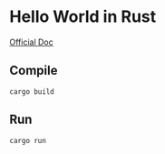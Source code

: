 # Hello World in Rust
[Official Doc](https://doc.rust-lang.org/cargo/guide/creating-a-new-project.html)

## Compile
```
cargo build
```

## Run
```
cargo run
```